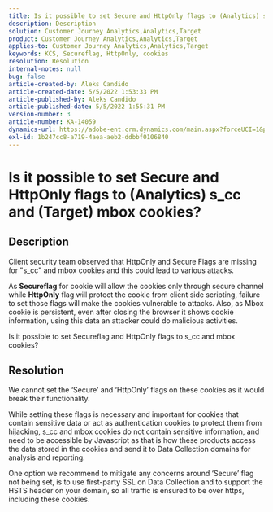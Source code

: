 ```yaml
---
title: Is it possible to set Secure and HttpOnly flags to (Analytics) s_cc and (Target) mbox cookies?
description: Description
solution: Customer Journey Analytics,Analytics,Target
product: Customer Journey Analytics,Analytics,Target
applies-to: Customer Journey Analytics,Analytics,Target
keywords: KCS, Secureflag, HttpOnly, cookies
resolution: Resolution
internal-notes: null
bug: false
article-created-by: Aleks Candido
article-created-date: 5/5/2022 1:53:33 PM
article-published-by: Aleks Candido
article-published-date: 5/5/2022 1:55:31 PM
version-number: 3
article-number: KA-14059
dynamics-url: https://adobe-ent.crm.dynamics.com/main.aspx?forceUCI=1&pagetype=entityrecord&etn=knowledgearticle&id=96c353ba-7acc-ec11-a7b5-6045bd00d4f5
exl-id: 1b247cc8-a719-4aea-aeb2-ddbbf0106840
---
```

# Is it possible to set Secure and HttpOnly flags to (Analytics) s_cc and (Target) mbox cookies?

## Description


Client security team observed that HttpOnly and Secure Flags are missing for "s_cc" and mbox cookies and this could lead to various attacks.

As <b>Secureflag</b> for cookie will allow the cookies only through secure channel while <b>HttpOnly</b> flag will protect the cookie from client side scripting, failure to set those flags will make the cookies vulnerable to attacks. Also, as Mbox cookie is persistent, even after closing the browser it shows cookie information, using this data an attacker could do malicious activities.

Is it possible to set Secureflag and HttpOnly flags to s_cc and mbox cookies?


## Resolution


We cannot set the ‘Secure’ and ‘HttpOnly’ flags on these cookies as it would break their functionality.

While setting these flags is necessary and important for cookies that contain sensitive data or act as authentication cookies to protect them from hijacking, s_cc and mbox cookies do not contain sensitive information, and need to be accessible by Javascript as that is how these products access the data stored in the cookies and send it to Data Collection domains for analysis and reporting.

One option we recommend to mitigate any concerns around ‘Secure’ flag not being set, is to use first-party SSL on Data Collection and to support the HSTS header on your domain, so all traffic is ensured to be over https, including these cookies.
